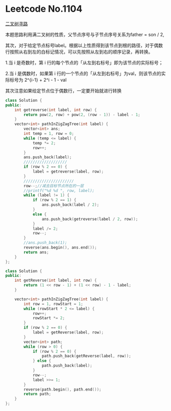 # Leetcode No.1104

[二叉树寻路](https://leetcode-cn.com/problems/path-in-zigzag-labelled-binary-tree/submissions/)

本题思路利用满二叉树的性质，父节点序号与子节点序号关系为father = son / 2,

其次，对于给定节点标号label。根据以上性质得到该节点到根的路径，对于偶数行按照从右到左的白标记情况，可以先按照从左到右的顺序记录，再转换。

1.当 i 是奇数时，第 i 行的每个节点的「从左到右标号」即为该节点的实际标号；

2.当 i 是偶数时，如果第 i 行的一个节点的「从左到右标号」为val，则该节点的实际标号为 2^{i-1} + 2^i - 1 - val

其次注意如果给定节点位于偶数行，一定要开始就进行转换

```c++
class Solution {
public:
    int getreverse(int label, int row) {
        return pow(2, row) + pow(2, (row - 1)) - label - 1;
    }
    vector<int> pathInZigZagTree(int label) {
        vector<int> ans;
        int temp = 1, row = 0;
        while (temp <= label) {
            temp *= 2;
            row++;
        }
        ans.push_back(label);
        ///////////////////
        if (row % 2 == 0) {
            label = getreverse(label, row);
        }
        //////////////////////
        row--;//减去目标节点所在的一层
        //printf("%d %d ", row, label);
        while (label != 1) {
            if (row % 2 == 1) {
                ans.push_back(label / 2);
            }
            else {
                ans.push_back(getreverse(label / 2, row));
            }
            label /= 2;
            row--;
        }
        //ans.push_back(1);
        reverse(ans.begin(), ans.end());
        return ans;
    }
};
```



```c++
class Solution {
public:
    int getReverse(int label, int row) {
        return (1 << row - 1) + (1 << row) - 1 - label;
    }

    vector<int> pathInZigZagTree(int label) {
        int row = 1, rowStart = 1;
        while (rowStart * 2 <= label) {
            row++;
            rowStart *= 2;
        }
        if (row % 2 == 0) {
            label = getReverse(label, row);
        }
        vector<int> path;
        while (row > 0) {
            if (row % 2 == 0) {
                path.push_back(getReverse(label, row));
            } else {
                path.push_back(label);
            }
            row--;
            label >>= 1;
        }
        reverse(path.begin(), path.end());
        return path;
    }
};

```


